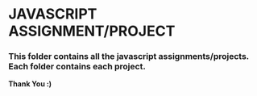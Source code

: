 # JAVASCRIPT ASSIGNMENT/PROJECT

### This folder contains all the javascript assignments/projects. Each folder contains each project. 

**Thank You :)**